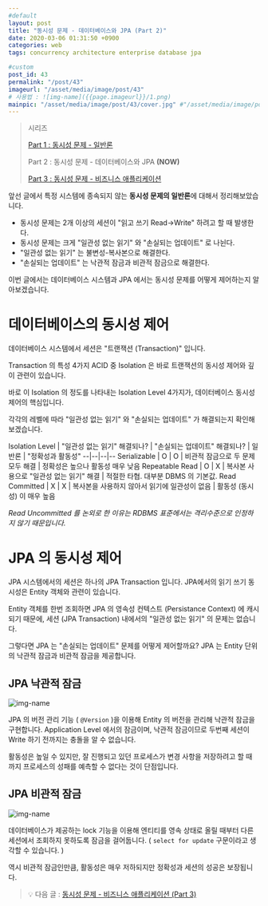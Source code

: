 ```yaml
---
#default
layout: post
title: "동시성 문제 - 데이터베이스와 JPA (Part 2)"
date: 2020-03-06 01:31:50 +0900
categories: web
tags: concurrency architecture enterprise database jpa

#custom
post_id: 43
permalink: "/post/43"
imageurl: "/asset/media/image/post/43"
# 사용법 : ![img-name]({{page.imageurl}}/1.png)
mainpic: "/asset/media/image/post/43/cover.jpg" #"/asset/media/image/post/31/5.png"
---
```


> 시리즈
> 
> [Part 1 : 동시성 문제 - 일반론]({{site.baseurl}}/post/42)
> 
> Part 2  : 동시성 문제 - 데이터베이스와 JPA **(NOW)**
> 
> [Part 3  : 동시성 문제 - 비즈니스 애플리케이션]({{site.baseurl}}/post/44) 


앞선 글에서 특정 시스템에 종속되지 않는 **동시성 문제의 일반론**에 대해서 정리해보았습니다. 

- 동시성 문제는 2개 이상의 세션이 "읽고 쓰기 Read→Write" 하려고 할 때 발생한다.
- 동시성 문제는 크게 "일관성 없는 읽기" 와 "손실되는 업데이트" 로 나뉜다.
- "일관성 없는 읽기" 는 불변성-복사본으로 해결한다.
- "손실되는 업데이트" 는 낙관적 잠금과 비관적 잠금으로 해결한다.

이번 글에서는 데이터베이스 시스템과 JPA 에서는 동시성 문제를 어떻게 제어하는지 알아보겠습니다.

# 데이터베이스의 동시성 제어

데이터베이스 시스템에서 세션은 "트랜잭션 (Transaction)" 입니다. 

Transaction 의 특성 4가지 ACID 중 Isolation 은 바로 트랜잭션의 동시성 제어와 깊이 관련이 있습니다. 

바로 이 Isolation 의 정도를 나타내는 Isolation Level 4가지가, 데이터베이스 동시성 제어의 핵심입니다. 

각각의 레벨에 따라 "일관성 없는 읽기" 와 "손실되는 업데이트" 가 해결되는지 확인해보겠습니다. 

Isolation Level | "일관성 없는 읽기" 해결되나? | "손실되는 업데이트" 해결되나? | 일반론 | "정확성과 활동성"
--|--|--|--
Serializable | O | O | 비관적 잠금으로 두 문제 모두 해결 | 정확성은 높으나 활동성 매우 낮음
Repeatable Read | O | X | 복사본 사용으로 "일관성 없는 읽기" 해결 | 적절한 타협. 대부분 DBMS 의 기본값.
Read Committed | X | X | 복사본을 사용하지 않아서 읽기에 일관성이 없음 | 활동성 (동시성) 이 매우 높음

*Read Uncommitted 를 논외로 한 이유는 RDBMS 표준에서는 격리수준으로 인정하지 않기 때문입니다.*

# JPA 의 동시성 제어

JPA 시스템에서의 세션은 하나의 JPA Transaction 입니다. JPA에서의  읽기 쓰기 동시성은 Entity 객체와 관련이 있습니다.  

Entity 객체를 한번 조회하면 JPA 의 영속성 컨텍스트 (Persistance Context) 에 캐시되기 때문에, 세션 (JPA Transaction) 내에서의 "일관성 없는 읽기" 의 문제는 없습니다. 

그렇다면 JPA 는 "손실되는 업데이트" 문제를 어떻게 제어할까요?  JPA 는 Entity 단위의 낙관적 잠금과 비관적 잠금을 제공합니다. 

## JPA 낙관적 잠금

![img-name]({{page.imageurl}}/2.png)


JPA 의 버전 관리 기능 ( `@Version` )을 이용해 Entity 의 버전을 관리해 낙관적 잠금을 구현합니다. Application Level 에서의 잠금이며,  낙관적 잠금이므로 두번째 세션이 Write 하기 전까지는 충돌을 알 수 없습니다. 


활동성은 높일 수 있지만, 잘 진행되고 있던 프로세스가 변경 사항을 저장하려고 할 때 까지 프로세스의 성패를 예측할 수 없다는 것이 단점입니다. 

## JPA 비관적 잠금

![img-name]({{page.imageurl}}/1.png)    

데이터베이스가 제공하는 lock 기능을 이용해 엔티티를 영속 상태로 올릴 때부터 다른 세션에서 조회하지 못하도록 잠금을 걸어둡니다. ( `select for update` 구문이라고 생각할 수 있습니다. )  

역시 비관적 잠금인만큼, 활동성은 매우 저하되지만 정확성과 세션의 성공은 보장됩니다. 

> 💡 다음 글  : [동시성 문제 - 비즈니스 애플리케이션 (Part 3)]({{site.baseurl}}/post/44)